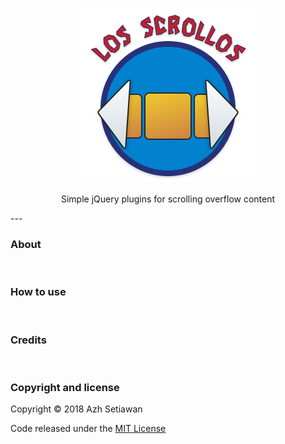 <p align="center">
  <img alt="Los Scrollos" src="https://raw.githubusercontent.com/azhsetiawan/assets/master/los-scrollos.png" width="280">
</p>

<p align="center">
  Simple jQuery plugins for scrolling overflow content
</p>

<p align="center"></p>
---

### About

&nbsp;

### How to use

&nbsp;

### Credits

&nbsp;

### Copyright and license

Copyright &copy; 2018 Azh Setiawan

Code released under the [MIT License](https://github.com/azhsetiawan/los-scrollos/blob/master/LICENSE)
